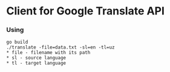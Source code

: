 # Client for Google Translate API

### Using

```
go build
./translate -file=data.txt -sl=en -tl=uz
* file - filename with its path
* sl - source language
* tl - target language 
```